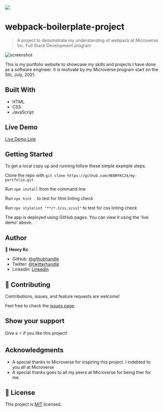 
![](https://img.shields.io/badge/Microverse-blueviolet)

# webpack-boilerplate-project
> A project to demonstrate my understanding of webpack at Microverse Inc. Full Stack Development program

![screenshot](./assets/images/app_screenshot.png)

This is my portfolio website to showcase my skills and projects I have done as a software engineer. It is motivate by my Microverse program start on the 5th, July, 2021.

## Built With

- HTML
- CSS
- JavaScript

## Live Demo

[Live Demo Link](https://henrykc24.github.io/my-portfolio/)


## Getting Started


To get a local copy up and running follow these simple example steps.

Clone the repo with `git clone https://github.com/HENRYKC24/my-portfolio.git`

Run `npm install` from the command line

Run `npx hint .` to test for html linting check

Run `npx stylelint "**/*.{css,scss}"` to test for css linting check 


The app is deployed using GitHub pages. You can view it using the 'live demo' above.



## Author

👤 **Henry Kc**

- GitHub: [@githubhandle](https://github.com/henrykc24)
- Twitter: [@twitterhandle](https://twitter.com/henrykc24)
- LinkedIn: [LinkedIn](https://linkedin.com/in/henry-kc)


## 🤝 Contributing

Contributions, issues, and feature requests are welcome!

Feel free to check the [issues page](https://github.com/HENRYKC24/my-portfolio/issues/).

## Show your support

Give a ⭐️ if you like this project!

## Acknowledgments

- A special thanks to Microverse for inspiring this project. I indebted to you all at Microverse
- A special thanks goes to all my peers at Microverse for being ther for me.

## 📝 License

This project is [MIT](./MIT.md) licensed.
